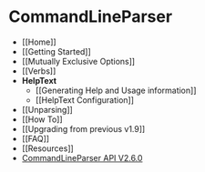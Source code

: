 # CommandLineParser

- [[Home]]
- [[Getting Started]]
- [[Mutually Exclusive Options]]
- [[Verbs]]
- **HelpText**
  - [[Generating Help and Usage information]]
  - [[HelpText Configuration]]
- [[Unparsing]]
- [[How To]]
- [[Upgrading from previous v1.9]]
- [[FAQ]]
- [[Resources]]
- [CommandLineParser API V2.6.0](API-V2.6.0)
